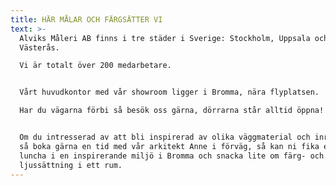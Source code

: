 ```yaml
---
title: HÄR MÅLAR OCH FÄRGSÄTTER VI
text: >-
  Alviks Måleri AB finns i tre städer i Sverige: Stockholm, Uppsala och
  Västerås.

  Vi är totalt över 200 medarbetare. 


  Vårt huvudkontor med vår showroom ligger i Bromma, nära flyplatsen.

  Har du vägarna förbi så besök oss gärna, dörrarna står alltid öppna!


  Om du intresserad av att bli inspirerad av olika väggmaterial och inredning,
  så boka gärna en tid med vår arkitekt Anne i förväg, så kan ni fika eller
  luncha i en inspirerande miljö i Bromma och snacka lite om färg- och
  ljussättning i ett rum.
---
```


